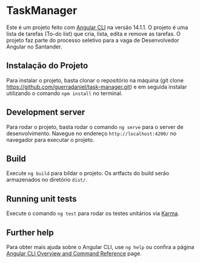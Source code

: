 # TaskManager

Este é um projeto feito com [Angular CLI](https://github.com/angular/angular-cli) na versão 14.1.1. O projeto é uma lista de tarefas (To-do list) que cria, lista, edita e remove as tarefas. O projeto faz parte do processo seletivo para a vaga de Desenvolvedor Angular no Santander.  

## Instalação do Projeto

Para instalar o projeto, basta clonar o repositório na máquina (git clone https://github.com/guerradaniel/task-manager.git) e em seguida instalar utilizando o comando `npm install` no terminal. 

## Development server

Para rodar o projeto, basta rodar o comando `ng serve` para o server de desenvolvimento. Navegue no endereço `http://localhost:4200/` no navegador para executar o projeto. 

## Build

Execute `ng build` para bildar o projeto. Os artfacts do build serão armazenados no diretório `dist/`.

## Running unit tests

Execute o comando `ng test` para rodar os testes unitários via [Karma](https://karma-runner.github.io).

## Further help

Para obter mais ajuda sobre o Angular CLI, use `ng help` ou confira a página [Angular CLI Overview and Command Reference](https://angular.io/cli) page.

